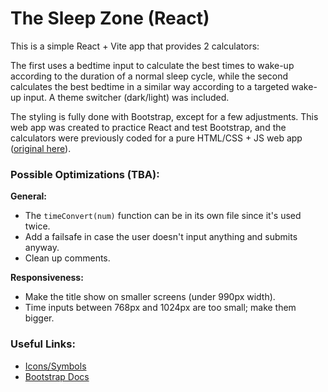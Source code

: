 # The Sleep Zone (React)

This is a simple React + Vite app that provides 2 calculators:

The first uses a bedtime input to calculate the best times to wake-up according to the duration of a normal sleep cycle, while the second calculates the best bedtime in a similar way according to a targeted wake-up input. A theme switcher (dark/light) was included.

The styling is fully done with Bootstrap, except for a few adjustments. This web app was created to practice React and test Bootstrap, and the calculators were previously coded for a pure HTML/CSS + JS web app ([original here](https://github.com/SebilleK/the-sleep-zone)).

### Possible Optimizations (TBA):

**General:**

- The `timeConvert(num)` function can be in its own file since it's used twice.
- Add a failsafe in case the user doesn't input anything and submits anyway.
- Clean up comments.

**Responsiveness:**

- Make the title show on smaller screens (under 990px width).
- Time inputs between 768px and 1024px are too small; make them bigger.

### Useful Links:

- [Icons/Symbols](https://symbl.cc/en/)
- [Bootstrap Docs](https://getbootstrap.com/docs/5.3/getting-started/introduction/)
